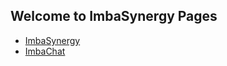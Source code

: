 ## Welcome to ImbaSynergy Pages

- [ImbaSynergy](http://imbasynergy.com) 
- [ImbaChat](http://imbachat.com/) 
